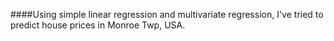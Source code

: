 ####Using simple linear regression and multivariate regression, I've tried to predict house prices in Monroe Twp, USA.
